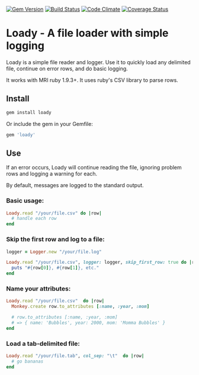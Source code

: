 [![Gem Version](https://badge.fury.io/rb/loady.png)](http://badge.fury.io/rb/loady)
[![Build Status](https://api.travis-ci.org/teeparham/loady.png)](https://travis-ci.org/teeparham/loady)
[![Code Climate](https://codeclimate.com/github/teeparham/loady.png)](https://codeclimate.com/github/teeparham/loady)
[![Coverage Status](https://coveralls.io/repos/teeparham/loady/badge.png)](https://coveralls.io/r/teeparham/loady)

# Loady - A file loader with simple logging

Loady is a simple file reader and logger. Use it to quickly load any delimited file, continue on error rows, and do basic logging.

It works with MRI ruby 1.9.3+. It uses ruby's CSV library to parse rows.

## Install

``` ruby
gem install loady
```

Or include the gem in your Gemfile:

``` ruby
gem 'loady'
```

## Use

If an error occurs, Loady will continue reading the file, ignoring problem rows and logging a warning for each.

By default, messages are logged to the standard output.

### Basic usage:

``` ruby
Loady.read "/your/file.csv" do |row|
  # handle each row
end
```

### Skip the first row and log to a file:

``` ruby
logger = Logger.new "/your/file.log"

Loady.read "/your/file.csv", logger: logger, skip_first_row: true do |row|
  puts "#{row[0]}, #{row[1]}, etc."
end
```

### Name your attributes:

``` ruby
Loady.read "/your/file.csv"  do |row|
  Monkey.create row.to_attributes [:name, :year, :mom]

  # row.to_attributes [:name, :year, :mom]
  # => { name: 'Bubbles', year: 2000, mom: 'Momma Bubbles' }
end
```

### Load a tab-delimited file:

``` ruby
Loady.read "/your/file.tab", col_sep: "\t"  do |row|
  # go bananas
end
```

